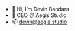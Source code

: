 - 👋 Hi, I’m Devin Bandara
- 🚀 CEO @ Aegis Studio
- 📫 devin@aegis.studio

<!---
devin-aegis-studio/devin-aegis-studio is a ✨ special ✨ repository because its `README.md` (this file) appears on your GitHub profile.
You can click the Preview link to take a look at your changes.
--->

